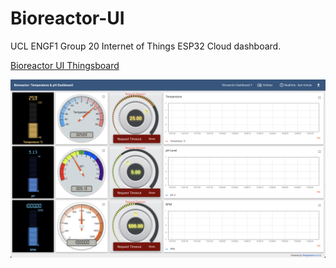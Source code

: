 # Bioreactor-UI
UCL ENGF1 Group 20 Internet of Things ESP32 Cloud dashboard.

[Bioreactor UI Thingsboard](https://demo.thingsboard.io/dashboard/58f93ea0-4645-11ec-8c14-07468c6f7a3d?publicId=d654f720-4660-11ec-8c14-07468c6f7a3d)

![Bioreactor](/Bioreactor.png)
